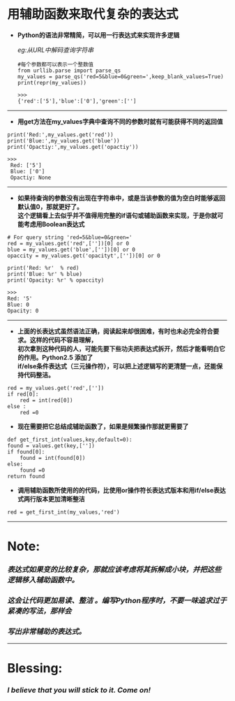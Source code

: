 # 用辅助函数来取代复杂的表达式


- **Python的语法非常精简，可以用一行表达式来实现许多逻辑**

   _eg:从URL中解码查询字符串_

      #每个参数都可以表示一个整数值
      from urllib.parse import parse_qs
      my_values = parse_qs('red=5&blue=0&green=',keep_blank_values=True)
      print(repr(my_values))

      >>>
      {'red':['5'],'blue':['0'],'green':['']

 ---  
- **用get方法在my_values字典中查询不同的参数时就有可能获得不同的返回值**  
>

    print('Red:',my_values.get('red'))
    print('Blue:',my_values.get('blue'))
    print('Opactiy:',my_values.get('opactiy'))

    >>>
     Red: ['5']
     Blue: ['0']
     Opactiy: None

---
- **如果待查询的参数没有出现在字符串中，或是当该参数的值为空白时能够返回默认值0，那就更好了。  
   这个逻辑看上去似乎并不值得用完整的if语句或辅助函数来实现，于是你就可能考虑用Boolean表达式**  
>

    # For query string 'red=5&blue=0&green='
    red = my_values.get('red',[''])[0] or 0
    blue = my_values.get('blue',[''])[0] or 0
    opaccity = my_values.get('opacityt',[''])[0] or 0

    print('Red: %r'  % red)
    print('Blue: %r' % blue)
    print('Opacity: %r' % opaccity)

    >>>
    Red: '5'
    Blue: 0
    Opacity: 0

---
- **上面的长表达式虽然语法正确，阅读起来却很困难，有时也未必完全符合要求。这样的代码不容易理解，  
 初次拿到这种代码的人，可能先要下些功夫把表达式拆开，然后才能看明白它的作用。Python2.5 添加了  
if/else条件表达式（三元操作符），可以把上述逻辑写的更清楚一点，还能保持代码整洁。**

>

    red = my_values.get('red',['']) 
    if red[0]:
        red = int(red[0])
    else :
        red =0

- **现在需要把它总结成辅助函数了，如果是频繁操作那就更需要了**
>

    def get_first_int(values,key,default=0):
    found = values.get(key,[''])
    if found[0]:
        found = int(found[0])
    else:
        found =0
    return found

- **调用辅助函数所使用的的代码，比使用or操作符长表达式版本和用if/else表达式两行版本更加清晰整洁**
>

    red = get_first_int(my_values,'red')

---

# **Note:**
### _表达式如果变的比较复杂，那就应该考虑将其拆解成小块，并把这些逻辑移入辅助函数中。_  
### _这会让代码更加易读、整洁 。编写Python程序时，不要一味追求过于紧凑的写法，那样会_
### _写出非常辅助的表达式。_


---

# Blessing:

### _I believe that you will stick to it. Come on!_ 